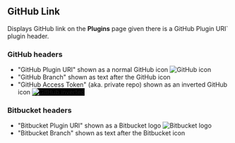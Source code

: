 ## GitHub Link

Displays GitHub link on the **Plugins** page given there is a GitHub Plugin URI` plugin header.

### GitHub headers

- "GitHub Plugin URI" shown as a normal GitHub icon ![GitHub icon](https://raw.githubusercontent.com/szepeviktor/wordpress-plugin-construction/master/github-link/icon/GitHub-Mark-32px.png)
- "GitHub Branch" shown as text after the GitHub icon
- "GitHub Access Token" (aka. private repo) shown as an inverted GitHub icon <a style="background:black;" target="_blank" href="https://raw.githubusercontent.com/szepeviktor/wordpress-plugin-construction/master/github-link/icon/GitHub-Mark-Light-32px.png"><img style="max-width:100%;" alt="GitHub inverted" src="https://raw.githubusercontent.com/szepeviktor/wordpress-plugin-construction/master/github-link/icon/GitHub-Mark-Light-32px.png"></a>

### Bitbucket headers

- "Bitbucket Plugin URI" shown as a Bitbucket logo ![Bitbucket logo](https://raw.githubusercontent.com/szepeviktor/wordpress-plugin-construction/master/github-link/icon/bitbucket_32_darkblue_atlassian.png)
- "Bitbucket Branch" shown as text after the Bitbucket icon
